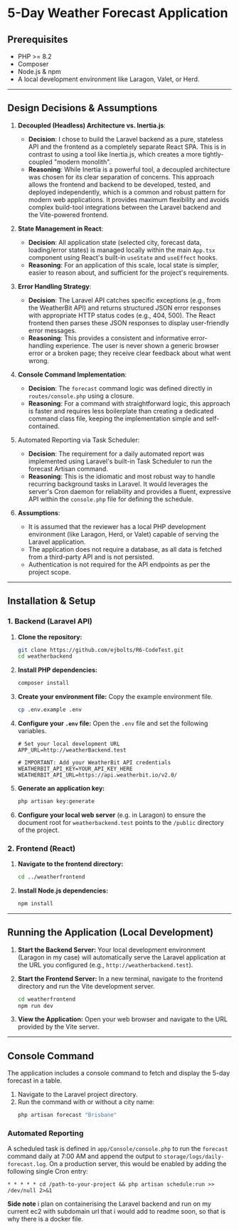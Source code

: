 # 5-Day Weather Forecast Application



## Prerequisites
-   PHP >= 8.2
-   Composer
-   Node.js & npm
-   A local development environment like Laragon, Valet, or Herd. 
---


## Design Decisions & Assumptions

1. **Decoupled (Headless) Architecture vs. Inertia.js**:
    - **Decision**: I chose to build the Laravel backend as a pure, stateless API and the frontend as a completely separate React SPA. This is in contrast to using a tool like Inertia.js, which creates a more tightly-coupled "modern monolith".
    - **Reasoning**: While Inertia is a powerful tool, a decoupled architecture was chosen for its clear separation of concerns. This approach allows the frontend and backend to be developed, tested, and deployed independently, which is a common and 
  robust pattern for modern web applications. It provides maximum flexibility and avoids complex build-tool integrations between the Laravel backend and the Vite-powered frontend.

2.  **State Management in React**:
    -   **Decision**: All application state (selected city, forecast data, loading/error states) is managed locally within the main `App.tsx` component using React's built-in `useState` and `useEffect` hooks.
    -   **Reasoning**: For an application of this scale, local state is simpler, easier to reason about, and sufficient for the project's requirements.

3.  **Error Handling Strategy**:
    -   **Decision**: The Laravel API catches specific exceptions (e.g., from the WeatherBit API) and returns structured JSON error responses with appropriate HTTP status codes (e.g., 404, 500). The React frontend then parses these JSON responses to display user-friendly error messages.
    -   **Reasoning**: This provides a consistent and informative error-handling experience. The user is never shown a generic browser error or a broken page; they receive clear feedback about what went wrong.

4.  **Console Command Implementation**:
    -   **Decision**: The `forecast` command logic was defined directly in `routes/console.php` using a closure.
    -   **Reasoning**: For a command with straightforward logic, this approach is faster and requires less boilerplate than creating a dedicated command class file, keeping the implementation simple and self-contained.
  
5. Automated Reporting via Task Scheduler:
   - **Decision**: The requirement for a daily automated report was implemented using Laravel's built-in Task Scheduler to run the forecast Artisan command.
    - **Reasoning**: This is the idiomatic and most robust way to handle recurring background tasks in Laravel. It would leverages the server's Cron daemon for reliability and provides a fluent, expressive API within the `console.php` file for defining the schedule.

6.  **Assumptions**:
    -   It is assumed that the reviewer has a local PHP development environment (like Laragon, Herd, or Valet) capable of serving the Laravel application.
    -   The application does not require a database, as all data is fetched from a third-party API and is not persisted.
    -   Authentication is not required for the API endpoints as per the project scope.

---

## Installation & Setup

### 1. Backend (Laravel API)

1.  **Clone the repository:**
    ```bash
    git clone https://github.com/ejbolts/R6-CodeTest.git
    cd weatherbackend
    ```

2.  **Install PHP dependencies:**
    ```bash
    composer install
    ```

3.  **Create your environment file:**
    Copy the example environment file.
    ```bash
    cp .env.example .env
    ```

4.  **Configure your `.env` file:**
    Open the `.env` file and set the following variables.
    ```dotenv
    # Set your local development URL
    APP_URL=http://weatherBackend.test

    # IMPORTANT: Add your WeatherBit API credentials
    WEATHERBIT_API_KEY=YOUR_API_KEY_HERE
    WEATHERBIT_API_URL=https://api.weatherbit.io/v2.0/
    ```

5.  **Generate an application key:**
    ```bash
    php artisan key:generate
    ```

6.  **Configure your local web server** (e.g. in Laragon) to ensure the document root for `weatherbackend.test` points to the `/public` directory of the project.

### 2. Frontend (React)

1.  **Navigate to the frontend directory:**
    ```bash
    cd ../weatherfrontend
    ```

2.  **Install Node.js dependencies:**
    ```bash
    npm install
    ```

---

## Running the Application (Local Development)

1.  **Start the Backend Server:**
    Your local development environment (Laragon in my case) will automatically serve the Laravel application at the URL you configured (e.g., `http://weatherbackend.test`).

2.  **Start the Frontend Server:**
    In a new terminal, navigate to the frontend directory and run the Vite development server.
    ```bash
    cd weatherfrontend
    npm run dev
    ```

3.  **View the Application:**
    Open your web browser and navigate to the URL provided by the Vite server.

---

## Console Command

The application includes a console command to fetch and display the 5-day forecast in a table.

1.  Navigate to the Laravel project directory.
2.  Run the command with or without a city name:
    ```bash
    php artisan forecast "Brisbane"
    ```

### Automated Reporting

A scheduled task is defined in `app/Console/console.php` to run the `forecast` command daily at 7:00 AM and append the output to `storage/logs/daily-forecast.log`.
On a production server, this would be enabled by adding the following single Cron entry:


```cron
* * * * * cd /path-to-your-project && php artisan schedule:run >> /dev/null 2>&1
```


**Side note** i plan on containerising the Laravel backend and run on my current ec2 with subdomain url that i would add to readme soon, so that is why there is a docker file.
